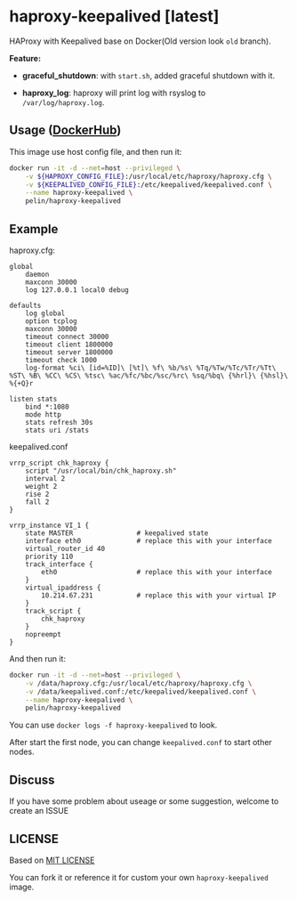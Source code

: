 # haproxy-keepalived [latest]

HAProxy with Keepalived base on Docker(Old version look `old` branch).

**Feature:**

- **graceful_shutdown**: with `start.sh`, added graceful shutdown with it.

- **haproxy_log**: haproxy will print log with rsyslog to `/var/log/haproxy.log`.

## Usage ([DockerHub](https://hub.docker.com/r/pelin/haproxy-keepalived/))

This image use host config file, and then run it:

```bash
docker run -it -d --net=host --privileged \
    -v ${HAPROXY_CONFIG_FILE}:/usr/local/etc/haproxy/haproxy.cfg \
    -v ${KEEPALIVED_CONFIG_FILE}:/etc/keepalived/keepalived.conf \
    --name haproxy-keepalived \
    pelin/haproxy-keepalived
```


## Example

haproxy.cfg:
```
global
    daemon
    maxconn 30000
    log 127.0.0.1 local0 debug

defaults
    log global
    option tcplog
    maxconn 30000
    timeout connect 30000
    timeout client 1800000
    timeout server 1800000
    timeout check 1000
    log-format %ci\ [id=%ID]\ [%t]\ %f\ %b/%s\ %Tq/%Tw/%Tc/%Tr/%Tt\ %ST\ %B\ %CC\ %CS\ %tsc\ %ac/%fc/%bc/%sc/%rc\ %sq/%bq\ {%hrl}\ {%hsl}\ %{+Q}r

listen stats
    bind *:1080
    mode http
    stats refresh 30s
    stats uri /stats
```

keepalived.conf
```
vrrp_script chk_haproxy {
    script "/usr/local/bin/chk_haproxy.sh"
    interval 2
    weight 2
    rise 2
    fall 2
}

vrrp_instance VI_1 {
    state MASTER                # keepalived state
    interface eth0              # replace this with your interface
    virtual_router_id 40        
    priority 110
    track_interface {
        eth0                    # replace this with your interface
    }
    virtual_ipaddress {
        10.214.67.231           # replace this with your virtual IP
    }
    track_script {
        chk_haproxy
    }
    nopreempt
}

```

And then run it:
```bash
docker run -it -d --net=host --privileged \
    -v /data/haproxy.cfg:/usr/local/etc/haproxy/haproxy.cfg \
    -v /data/keepalived.conf:/etc/keepalived/keepalived.conf \
    --name haproxy-keepalived \
    pelin/haproxy-keepalived
```

You can use `docker logs -f haproxy-keepalived` to look.

After start the first node, you can change `keepalived.conf` to start other nodes.

## Discuss
If you have some problem about useage or some suggestion, welcome to create an ISSUE

## LICENSE
Based on [MIT LICENSE](https://github.com/penglongli/haproxy-keepalived/blob/master/LICENSE)

You can fork it or reference it for custom your own `haproxy-keepalived` image.
